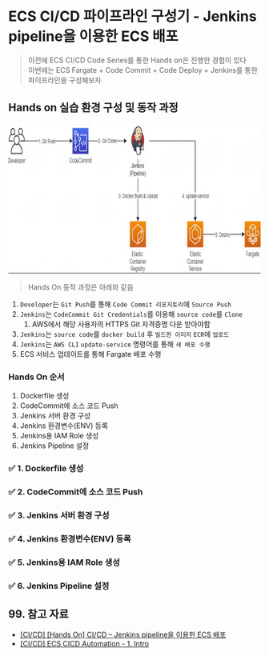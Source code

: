 # ECS CI/CD 파이프라인 구성기 - Jenkins pipeline을 이용한 ECS 배포

> 이전에 ECS CI/CD Code Series를 통한 Hands on은 진행한 경험이 있다  
> 이번에는 ECS Fargate + Code Commit + Code Deploy + Jenkins를 통한 파이프라인을 구성해보자

## Hands on 실습 환경 구성 및 동작 과정

<img src="./img/jenkins_cicd.png" width="700px" height="300px">

> Hands On 동작 과정은 아래와 같음

1. `Developer`는 `Git Push`를 통해 `Code Commit 리포지토리`에 `Source Push`
2. `Jenkins`는 `CodeCommit Git Credentials`를 이용해 `source code`를 `Clone`
   1. AWS에서 해당 사용자의 HTTPS Git 자격증명 다운 받아야함
3. `Jenkins`는 `source code`를 `docker build` 후 `빌드한 이미지` `ECR`에 `업로드`
4. `Jenkins`는 `AWS CLI` `update-service` 명령어를 통해 `새 배포 수행`
5. ECS 서비스 업데이트를 통해 Fargate 배포 수행

### Hands On 순서

1. Dockerfile 생성
2. CodeCommit에 소스 코드 Push
3. Jenkins 서버 환경 구성
4. Jenkins 환경변수(ENV) 등록
5. Jenkins용 IAM Role 생성
6. Jenkins Pipeline 설정

### ✅ 1. Dockerfile 생성

### ✅ 2. CodeCommit에 소스 코드 Push

### ✅ 3. Jenkins 서버 환경 구성

### ✅ 4. Jenkins 환경변수(ENV) 등록

### ✅ 5. Jenkins용 IAM Role 생성

### ✅ 6. Jenkins Pipeline 설정

## 99. 참고 자료

- [[CI/CD] [Hands On] CI/CD – Jenkins pipeline을 이용한 ECS 배포](https://tech.cloud.nongshim.co.kr/2021/08/30/hands-on-ci-cd-jenkins-pipeline%EC%9D%84-%EC%9D%B4%EC%9A%A9%ED%95%9C-ecs-%EB%B0%B0%ED%8F%AC/)
- [[CI/CD] ECS CICD Automation - 1. Intro](https://aws-diary.tistory.com/34)
